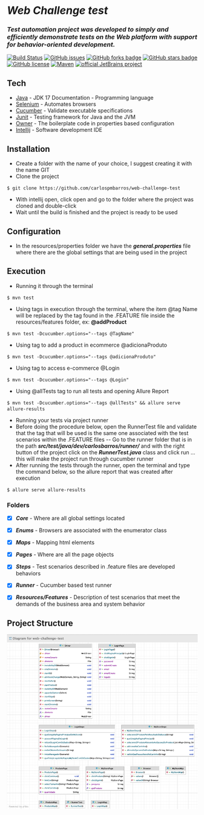 # _Web Challenge test_
### _Test automation project was developed to simply and efficiently demonstrate tests on the Web platform with support for behavior-oriented development._

[![Build Status](https://travis-ci.org/joemccann/dillinger.svg?branch=master)](https://travis-ci.org/joemccann/dillinger)
[![GitHub issues](https://img.shields.io/github/issues/carlospmbarros/web-challenge-test)]()
[![GitHub forks badge](https://img.shields.io/github/forks/carlospmbarros/web-challenge-test)]()
[![GitHub stars badge](https://img.shields.io/github/stars/carlospmbarros/web-challenge-test)]()
[![GitHub license](https://img.shields.io/github/license/carlospmbarros/web-challenge-test)]()
[![Maven](https://badgen.net/badge/icon/maven?icon=maven&label)](https://https://maven.apache.org/)
[![official JetBrains project](http://jb.gg/badges/official.svg)](https://confluence.jetbrains.com/display/ALL/JetBrains+on+GitHub)
## Tech

- [Java](https://docs.oracle.com/en/java/javase/17/) - JDK 17 Documentation - Programming language
- [Selenium](https://www.selenium.dev/) - Automates browsers
- [Cucumber](https://cucumber.io/) - Validate executable specifications
- [Junit](https://junit.org/junit5/) - Testing framework for Java and the JVM
- [Owner](https://owner.aeonbits.org/) - The boilerplate code in properties based configuration
- [Intellij](https://www.jetbrains.com/pt-br/idea/) - Software development IDE

## Installation

- Create a folder with the name of your choice, I suggest creating it with the name GIT
- Clone the project
```shell
$ git clone https://github.com/carlospmbarros/web-challenge-test
```
- With intellij open, click open and go to the folder where the project was cloned and double-click
- Wait until the build is finished and the project is ready to be used

## Configuration 

- In the resources/properties folder we have the _**general.properties**_ file where there are the global settings that are being used in the project 

## Execution

- Running it through the terminal
```shell
$ mvn test
```
- Using tags in execution through the terminal, where the item @tag Name will be replaced by the tag found in the .FEATURE file inside the resources/features folder, ex: **@addProduct**
```shell
$ mvn test -Dcucumber.options="--tags @TagName"
```
- Using tag to add a product in ecommerce @adicionaProduto
```shell
$ mvn test -Dcucumber.options="--tags @adicionaProduto"
```
- Using tag to access e-commerce @Login
```shell
$ mvn test -Dcucumber.options="--tags @Login"
```
- Using @allTests tag to run all tests and opening Allure Report
```shell
$ mvn test -Dcucumber.options="--tags @allTests" && allure serve allure-results
```

- Running your tests via project runner
- Before doing the procedure below, open the RunnerTest file and validate that the tag that will be used is the same one associated with the test scenarios within the .FEATURE files
-- Go to the runner folder that is in the path _**src/test/java/dev/carlosbarros/runner/**_ and with the right button of the project click on the **_RunnerTest.java_** class and click run ... this will make the project run through cucumber runner
- After running the tests through the runner, open the terminal and type the command below, so the allure report that was created after execution
```shell
$ allure serve allure-results
```

### Folders

- [x] _**Core**_ - Where are all global settings located
- [x] _**Enums**_ - Browsers are associated with the enumerator class
- [x] _**Maps**_ - Mapping html elements
- [x] _**Pages**_ - Where are all the page objects
- [x] _**Steps**_ - Test scenarios described in .feature files are developed behaviors
- [x] _**Runner**_ - Cucumber based test runner
- [x] _**Resources/Features**_ - Description of test scenarios that meet the demands of the business area and system behavior


## Project Structure

![alt text](docs/pe.png)

